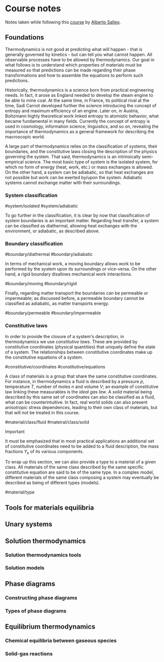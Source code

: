 # Course notes

Notes taken while following this [course](https://learning.edx.org/course/course-v1:StanfordOnline+SOE.XMATSCI0001+1T2020/home) by [Alberto Salleo](https://profiles.stanford.edu/alberto-salleo).

## Foundations

Thermodynamics is not good at predicting what will happen - that is generally governed by kinetics - but can tell you what cannot happen. All observable processes have to be allowed by thermodynamics. Our goal in what follows is to understand which properties of materials must be measured so that predictions can be made regarding their phase transformations and how to assemble the equations to perform such predictions.

Historically, thermodynamics is a science born from practical engineering needs. In fact, it arose as England needed to develop the steam engine to be able to mine coal. At the same time, in France, its political rival at the time, Sadi Carnot developed further the science introducing the concept of entropy and maximum efficiency of an engine. Later on, in Austria, Boltzmann highly theoretical work linked entropy to atomistic behavior, what became fundamental in many fields. Currently the concept of entropy is used in cosmology, information science, linguistics, and so on, revealing the importance of thermodynamics as a general framework for describing the macroscopic world.

A large part of thermodynamics relies on the classification of systems, their boundaries, and the constitutive laws closing the description of the physics governing the system. That said, thermodynamics is an intrinsically semi-empirical science. The most basic type of system is the isolated system, for which no form of energy (heat, work, etc.) or mass exchanges is allowed. On the other hand, a system can be adiabatic, so that heat exchanges are not possible but work can be exerted by/upon the system. Adiabatic systems cannot exchange matter with their surroundings.

### System classification

#system/isolated #system/adiabatic

To go further in the classification, it is clear by now that classification of system boundaries is an important matter. Regarding heat transfer, a system can be classified as diathermal, allowing heat exchanges with the environment, or adiabatic, as described above.

### Boundary classification

#boundary/diathermal #boundary/adiabatic

In terms of mechanical work, a moving boundary allows work to be performed by the system upon its surroundings or vice-versa. On the other hand, a rigid boundary disallows mechanical work interactions.

#boundary/moving #boundary/rigid

Finally, regarding matter transport the boundaries can be permeable or impermeable; as discussed before, a permeable boundary cannot be classified as adiabatic, as matter transports energy.

#boundary/permeable #boundary/impermeable

### Constitutive laws

In order to provide the closure of a system's description, in thermodynamics we use *constitutive laws*. These are provided by constitutive coordinates (physical quantities) that uniquely define the state of a system. The relationships between constitutive coordinates make up the constitutive equations of a system.

#constitutive/coordinates #constitutive/equations

A class of materials is a group that share the same constitutive coordinates. For instance, in thermodynamics a fluid is described by a pressure $p$, temperature $T$, number of moles $n$ and volume $V$; an example of constitutive law linking these measurables is the *ideal gas law*. A *solid* material being described by this same set of coordinates can also be classified as a fluid, what can be counterintuitive. In fact, real world solids can also present anisotropic stress dependences, leading to their own class of materials, but that will not be treated in this course.

#material/class/fluid #mateiral/class/solid

> [!IMPORTANT]
> It must be emphasized that in most practical applications an additional set of constitutive coordinates need to be added to a fluid description, the mass fractions $Y_k$ of its various components.

To wrap up this section, we can also provide a type to a material of a given class. All materials of the same class described by the same specific constitutive equation are said to be of the same type. In a complex model, different materials of the same class composing a system may eventually be described as being of different types (models).

#material/type 

## Tools for materials equilibria

## Unary systems

## Solution thermodynamics

### Solution thermodynamics tools

### Solution models

## Phase diagrams

### Constructing phase diagrams

### Types of phase diagrams

## Equilibrium thermodynamics

### Chemical equilibria between gaseous species

### Solid-gas reactions

